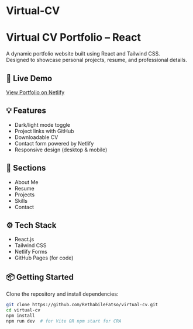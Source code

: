 # Virtual-CV

# Virtual CV Portfolio – React

A dynamic portfolio website built using React and Tailwind CSS.  
Designed to showcase personal projects, resume, and professional details.

## 🔗 Live Demo
[View Portfolio on Netlify](https://your-site-name.netlify.app)

## 💡 Features
- Dark/light mode toggle
- Project links with GitHub
- Downloadable CV
- Contact form powered by Netlify
- Responsive design (desktop & mobile)

## 📁 Sections
- About Me
- Resume
- Projects
- Skills
- Contact

## ⚙️ Tech Stack
- React.js
- Tailwind CSS
- Netlify Forms
- GitHub Pages (for code)

## 📦 Getting Started

Clone the repository and install dependencies:

```bash
git clone https://github.com/RethabileFatso/virtual-cv.git
cd virtual-cv
npm install
npm run dev  # for Vite OR npm start for CRA

